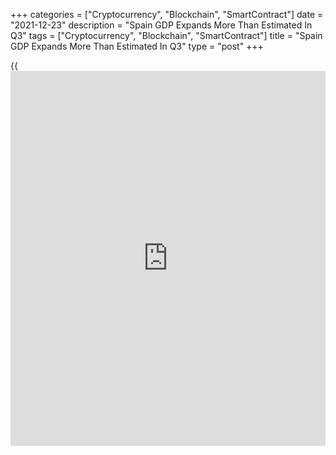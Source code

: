 +++
categories = ["Cryptocurrency", "Blockchain", "SmartContract"]
date = "2021-12-23"
description = "Spain GDP Expands More Than Estimated In Q3"
tags = ["Cryptocurrency", "Blockchain", "SmartContract"]
title = "Spain GDP Expands More Than Estimated In Q3"
type = "post"
+++

{{<iframe id="large-banner" src="https://www.bounty.group/#slide=20.0" width="100%" height="600" scrolling="no" style="border: 0px solid rgb(216, 221, 230); border-radius: 3px;">}}

Spain's economic growth accelerated more than initially estimated in the
third quarter, revised data from the statistical office INE showed on
Thursday.

Gross domestic product grew 2.6 percent sequentially, bigger than the
initial estimate of 2.0 percent and also faster than the 1.2 percent
expansion logged in the second quarter.

On a yearly basis, economic growth eased to 3.4 percent from 17.7
percent in the preceding quarter. The third quarter growth rate was
revised up from 2.7 percent estimated on October 29.

The expenditure-side breakdown showed that household spending rose 1.0
percent and government expenditure was up 0.5 percent from the second
quarter.

Gross fixed capital formation advanced 1.2 percent. At the same time,
exports and imports advanced 7.1 percent and 2.2 percent, respectively.

For comments and feedback [contact](https://www.playgroundfx.com/contact/): editorial@rtt[news](https://www.letsplayfx.com/blog/forex-news-website/).com

[Economic News][1]

 **What parts of the world are seeing the best (and worst) economic
performances lately? Click[here][2] to check out our [Econ Scorecard][2]
and find out! See up-to-the-moment [ranking](https://www.playgroundfx.com/blog/crypto-exchange-ranking/)s for the best and worst
performers in [GDP][3], [unemployment rate][4], [inflation][5] and much
more.**

   1. www.rtt[news](https://www.letsplayfx.com/blog/forex-news-website/).com/Content/EconomicNews.aspx
   2. www.rtt[news](https://www.letsplayfx.com/blog/forex-news-website/).com/economic-scorecard/world-rank/retail-sales/highest-performance.aspx
   3. www.rtt[news](https://www.letsplayfx.com/blog/forex-news-website/).com/economic-scorecard/world-rank/GDP/highest-performance.aspx
   4. www.rtt[news](https://www.letsplayfx.com/blog/forex-news-website/).com/economic-scorecard/world-rank/unemployment-rate/lowest-performance.aspx
   5. www.rtt[news](https://www.letsplayfx.com/blog/forex-news-website/).com/economic-scorecard/world-rank/CPI/highest-performance.aspx
